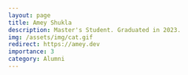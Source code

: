 ```yaml
---
layout: page
title: Amey Shukla
description: Master's Student. Graduated in 2023.
img: /assets/img/cat.gif
redirect: https://amey.dev
importance: 3
category: Alumni
---
```

